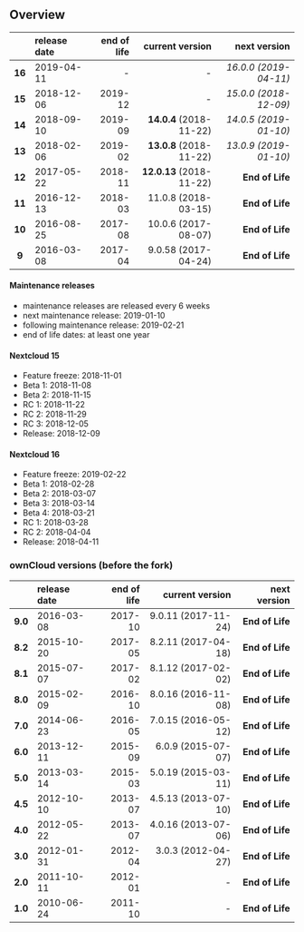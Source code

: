 ## Overview

|        | release date      | end of life      | current version         | next version
|:------:|:------------------|-----------------:|------------------------:|---------------------------:
| **16** | 2019-04-11        | *-*              | *-*                     | *16.0.0 (2019-04-11)*
| **15** | 2018-12-06        | 2019-12          | *-*                     | *15.0.0 (2018-12-09)*
| **14** | 2018-09-10        | 2019-09          | **14.0.4** (2018-11-22) | *14.0.5 (2019-01-10)*
| **13** | 2018-02-06        | 2019-02          | **13.0.8** (2018-11-22) | *13.0.9 (2019-01-10)*
| **12** | 2017-05-22        | 2018-11          | **12.0.13** (2018-11-22)| **End of Life**
| **11** | 2016-12-13        | 2018-03          | 11.0.8 (2018-03-15)     | **End of Life**
| **10** | 2016-08-25        | 2017-08          | 10.0.6 (2017-08-07)     | **End of Life**
|  **9** | 2016-03-08        | 2017-04          | 9.0.58 (2017-04-24)     | **End of Life**

#### Maintenance releases

* maintenance releases are released every 6 weeks
* next maintenance release: 2019-01-10
* following maintenance release: 2019-02-21
* end of life dates: at least one year

#### Nextcloud 15

* Feature freeze: 2018-11-01
* Beta 1: 2018-11-08
* Beta 2: 2018-11-15
* RC 1: 2018-11-22
* RC 2: 2018-11-29
* RC 3: 2018-12-05
* Release: 2018-12-09

#### Nextcloud 16

* Feature freeze: 2019-02-22
* Beta 1: 2018-02-28
* Beta 2: 2018-03-07
* Beta 3: 2018-03-14
* Beta 4: 2018-03-21
* RC 1: 2018-03-28
* RC 2: 2018-04-04
* Release: 2018-04-11

### ownCloud versions (before the fork)
|          | release date   | end of life | current version         | next version
|:--------:|:---------------|------------:|------------------------:|---------------------:
| **9.0**  | 2016-03-08     | 2017-10     | 9.0.11 (2017-11-24)	    | **End of Life**
| **8.2**  | 2015-10-20     | 2017-05     | 8.2.11 (2017-04-18)     | **End of Life**
| **8.1**  | 2015-07-07     | 2017-02     | 8.1.12 (2017-02-02)     | **End of Life**
| **8.0**  | 2015-02-09     | 2016-10     | 8.0.16 (2016-11-08)     | **End of Life**
| **7.0**  | 2014-06-23     | 2016-05     | 7.0.15 (2016-05-12)     | **End of Life**
| **6.0**  | 2013-12-11     | 2015-09     | 6.0.9 (2015-07-07)      | **End of Life**
| **5.0**  | 2013-03-14     | 2015-03     | 5.0.19 (2015-03-11)     | **End of Life**
| **4.5**  | 2012-10-10     | 2013-07     | 4.5.13 (2013-07-10)     | **End of Life**
| **4.0**  | 2012-05-22     | 2013-07     | 4.0.16 (2013-07-06)     | **End of Life**
| **3.0**  | 2012-01-31     | 2012-04     | 3.0.3 (2012-04-27)      | **End of Life**
| **2.0**  | 2011-10-11     | 2012-01     | *-*                     | **End of Life**
| **1.0**  | 2010-06-24     | 2011-10     | *-*                     | **End of Life**